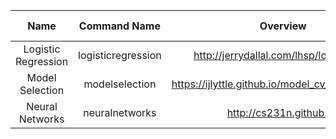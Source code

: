 | Name | Command Name | Overview | Further Reading
| :--: |:------------:|:--------:|:--------------:
| Logistic Regression | logisticregression | http://jerrydallal.com/lhsp/logistic.htm |
| Model Selection | modelselection | https://ijlyttle.github.io/model_cv_selection.html |
| Neural Networks     | neuralnetworks | http://cs231n.github.io/ |
